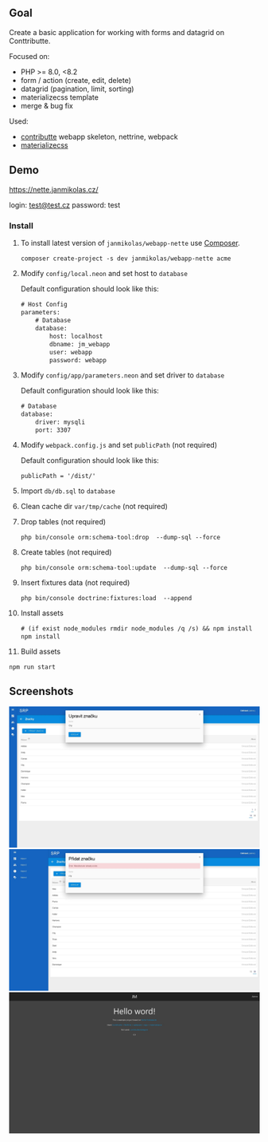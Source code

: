 ## Goal
Create a basic application for working with forms and datagrid on Conttributte.

Focused on:

- PHP >= 8.0, <8.2
- form / action (create, edit, delete)
- datagrid (pagination, limit, sorting)
- materializecss template
- merge & bug fix

Used:

- <a href="https://contributte.org">contributte</a> webapp skeleton, nettrine, webpack
- <a href="https://materializecss.com/">materializecss</a>


## Demo

https://nette.janmikolas.cz/

login: test@test.cz
password: test


### Install 

1) To install latest version of `janmikolas/webapp-nette` use [Composer](https://getcomposer.org).

   ```
   composer create-project -s dev janmikolas/webapp-nette acme
   ```
   
2) Modify `config/local.neon` and set host to `database`

   Default configuration should look like this:

   ```neon
   # Host Config
   parameters:
	   # Database
	   database:
		   host: localhost
		   dbname: jm_webapp
		   user: webapp
		   password: webapp
   ```

2) Modify `config/app/parameters.neon` and set driver to `database`

   Default configuration should look like this:

   ```neon
   # Database
   database:
	   driver: mysqli
	   port: 3307
   ```

3) Modify `webpack.config.js` and set `publicPath` (not required)

   Default configuration should look like this:
   ```
   publicPath = '/dist/'
   ```

4) Import `db/db.sql` to `database`

5) Clean cache dir `var/tmp/cache` (not required)

6) Drop tables (not required)
   ```
   php bin/console orm:schema-tool:drop  --dump-sql --force
   ```

7) Create tables (not required)
   ```
   php bin/console orm:schema-tool:update  --dump-sql --force
   ```
   
8) Insert fixtures data (not required)
   ```
   php bin/console doctrine:fixtures:load  --append
   ```

9) Install assets
   ```
   # (if exist node_modules rmdir node_modules /q /s) && npm install
   npm install
   ```

10) Build assets
   ```
   npm run start
   ```
   
   
## Screenshots

![](.docs/assets/preview2.jpg)
![](.docs/assets/preview3.jpg)
![](.docs/assets/preview1.jpg)